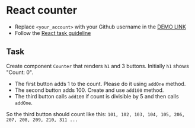 # React counter

- Replace `<your_account>` with your Github username in the [DEMO LINK](https://taniazt.github.io/react_counter/)
- Follow the [React task guideline](https://github.com/mate-academy/react_task-guideline#react-tasks-guideline)

## Task

Create component `Counter` that renders `h1` and 3 buttons. Initially `h1` shows
"Count: 0".

- The first button adds 1 to the count. Please do it using `addOne` method.
- The second button adds 100. Create and use `add100` method.
- The third button calls `add100` if count is divisible by 5 and then calls `addOne`.

So the third button should count like this:
`101, 102, 103, 104, 105, 206, 207, 208, 209, 210, 311 ...`
